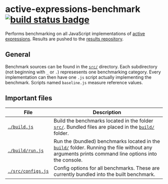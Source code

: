 # active-expressions-benchmark [![build status badge]][Travis CI]
Performs benchmarking on all JavaScript implementations of [active expressions]. Results are pushed to the [results repository].

## General
Benchmark sources can be found in the [`src/`] directory. Each subdirectory (not beginning with `_` or `.`) represesents one benchmarking category. Every implementation can then have one `.js` script actually implementing the benchmark. Scripts named `baseline.js` measure reference values.

## Important files

| File | Description |
| --- | --- |
| [`./build.js`] | Build the benchmarks located in the folder [`src/`]. Bundled files are placed in the [`build/`] folder. |
| [`./build/run.js`] | Run the (bundled) benchmarks located in the [`build/`] folder. Running the file without any arguments prints command line options into the console. |
| [`./src/configs.js`] | Config options for all benchmarks. These are currently bundled into the built benchmark. |

<!--
### For Travis CI

Travis needs a generated [access token](https://github.com/settings/tokens/new) set as environment variable `GH_TOKEN`.

After a successful benchmark run, the results are automatically pushed to the dedicated [results repository].

#### Subtree usage

This benchmark suite includes the new rewriting strategy as subtree in order to test it simultaneously with an older version.
Therefore, we include the following subtrees:

- benchmark/temp/rewriting-new/aexpr-transform-new links to https://github.com/active-expressions/babel-plugin-aexpr-source-transformation.git on branch master
- benchmark/temp/rewriting-new/aexpr-source-transformation-propagation links to https://github.com/active-expressions/aexpr-source-transformation-propagation.git on branch master

We automatically pull the newest versions of these repositories during a travis build.
-->


<!-- References -->
[build status badge]: https://travis-ci.org/active-expressions/active-expressions-benchmark.svg?branch=master
[Travis CI]: https://travis-ci.org/active-expressions/active-expressions-benchmark

[active expressions]: https://github.com/active-expressions/
[results repository]: https://github.com/active-expressions/active-expressions-benchmark-results

[`./build.js`]: ./build.js
[`./build/run.js`]: ./build/run.js
[`./src/configs.js`]: ./src/configs.js
[`src/`]: ./src/
[`build/`]: ./build/